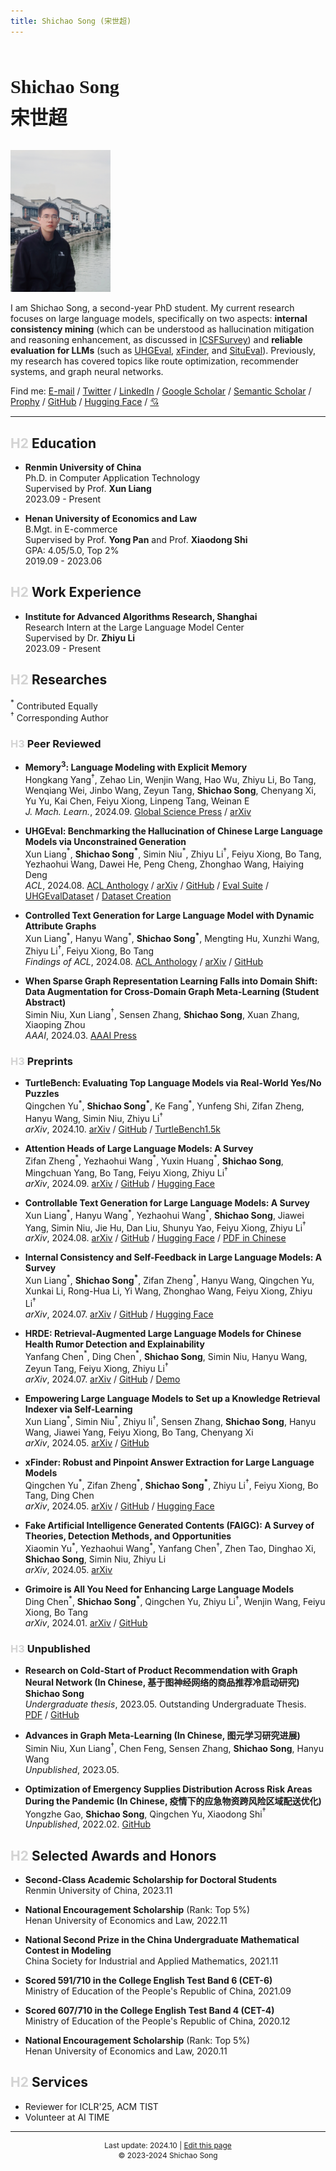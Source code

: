 ```yaml
---
title: Shichao Song (宋世超)
---
```


<br>

<p style="font-family: 'Times New Roman', KaiTi; font-size: 1.8em; line-height: 1.95em">
    <big><strong>Shichao Song</strong></big><br>
    <big><strong>宋世超</strong></big>
</p>

<img src='./assets/avatar.jpg' alt='avatar' width='160px'><br>

<p>
    I am Shichao Song, a second-year PhD student. My current research focuses on large language models, specifically on two aspects: <b>internal consistency mining</b> (which can be understood as hallucination mitigation and reasoning enhancement, as discussed in <a href='https://arxiv.org/abs/2407.14507'>ICSFSurvey</a>) and <b>reliable evaluation for LLMs</b> (such as <a href='https://arxiv.org/abs/2311.15296'>UHGEval</a>, <a href='https://arxiv.org/abs/2405.11874'>xFinder</a>, and <a href='https://github.com/Ki-Seki/SituEval'>SituEval</a>). Previously, my research has covered topics like route optimization, recommender systems, and graph neural networks.
</p>

<p>
    Find me: 
    <a href='mailto:song.shichao@outlook.com'>E-mail</a> /
    <a href='https://twitter.com/Ki_Seki_here'>Twitter</a> /
    <a href='https://www.linkedin.com/in/song-sc/'>LinkedIn</a> /
    <a href='https://scholar.google.com/citations?user=91cfp3wAAAAJ'>Google Scholar</a> /
    <a href='https://www.semanticscholar.org/author/Shichao-Song/2268434524'>Semantic Scholar</a> /
    <a href='https://www.prophy.science/author/100188805/Shichao-Song'>Prophy</a> /
    <a href='https://github.com/Ki-Seki'>GitHub</a> /
    <a href='https://huggingface.co/Ki-Seki'>Hugging Face</a> /
    <a href='https://songsc.atomgit.net/us/'>💘</a>
</p>

------

## <font color="lightgray">H2</font> Education

- **Renmin University of China**  
    Ph.D. in Computer Application Technology  
    Supervised by Prof. **Xun Liang**  
    2023.09 - Present  

- **Henan University of Economics and Law**  
    B.Mgt. in E-commerce  
    Supervised by Prof. **Yong Pan** and Prof. **Xiaodong Shi**  
    GPA: 4.05/5.0, Top 2%  
    2019.09 - 2023.06  

## <font color="lightgray">H2</font> Work Experience

- **Institute for Advanced Algorithms Research, Shanghai**  
    Research Intern at the Large Language Model Center  
    Supervised by Dr. **Zhiyu Li**  
    2023.09 - Present

## <font color="lightgray">H2</font> Researches

$^*$ Contributed Equally  
$^†$ Corresponding Author

### <font color="lightgray">H3</font> Peer Reviewed

- **$\text{Memory}^3$: Language Modeling with Explicit Memory**  
    Hongkang Yang$^†$, Zehao Lin, Wenjin Wang, Hao Wu, Zhiyu Li, Bo Tang, Wenqiang Wei, Jinbo Wang, Zeyun Tang, **Shichao Song**, Chenyang Xi, Yu Yu, Kai Chen, Feiyu Xiong, Linpeng Tang, Weinan E  
    *J. Mach. Learn.*, 2024.09.
    [Global Science Press](https://doi.org/10.4208/jml.240708) /
    [arXiv](https://arxiv.org/abs/2407.01178)

- **UHGEval: Benchmarking the Hallucination of Chinese Large Language Models via Unconstrained Generation**  
    Xun Liang$^*$, **Shichao Song$^*$**, Simin Niu$^*$, Zhiyu Li$^†$, Feiyu Xiong, Bo Tang, Yezhaohui Wang, Dawei He, Peng Cheng, Zhonghao Wang, Haiying Deng  
    *ACL*, 2024.08.
    [ACL Anthology](https://aclanthology.org/2024.acl-long.288/) /
    [arXiv](https://arxiv.org/abs/2311.15296) /
    [GitHub](https://github.com/IAAR-Shanghai/UHGEval) /
    [Eval Suite](https://pypi.org/project/eval-suite/) /
    [UHGEvalDataset](https://huggingface.co/datasets/Ki-Seki/UHGEvalDataset) /
    [Dataset Creation](https://github.com/IAAR-Shanghai/UHGEval-dataset)

- **Controlled Text Generation for Large Language Model with Dynamic Attribute Graphs**  
    Xun Liang$^*$, Hanyu Wang$^*$, **Shichao Song$^*$**, Mengting Hu, Xunzhi Wang, Zhiyu Li$^†$, Feiyu Xiong, Bo Tang  
    *Findings of ACL*, 2024.08.
    [ACL Anthology](https://aclanthology.org/2024.findings-acl.345/) /
    [arXiv](https://arxiv.org/abs/2402.11218) /
    [GitHub](https://github.com/IAAR-Shanghai/DATG)

- **When Sparse Graph Representation Learning Falls into Domain Shift: Data Augmentation for Cross-Domain Graph Meta-Learning (Student Abstract)**  
    Simin Niu, Xun Liang$^†$, Sensen Zhang, **Shichao Song**, Xuan Zhang, Xiaoping Zhou  
    *AAAI*, 2024.03.
    [AAAI Press](https://ojs.aaai.org/index.php/AAAI/article/view/30489)

### <font color="lightgray">H3</font> Preprints

- **TurtleBench: Evaluating Top Language Models via Real-World Yes/No Puzzles**  
    Qingchen Yu$^*$, **Shichao Song$^*$**, Ke Fang$^*$, Yunfeng Shi, Zifan Zheng, Hanyu Wang, Simin Niu, Zhiyu Li$^†$  
    *arXiv*, 2024.10.
    [arXiv](https://arxiv.org/abs/2410.05262) /
    [GitHub](https://github.com/mazzzystar/TurtleBench) /
    [TurtleBench1.5k](https://huggingface.co/datasets/Duguce/TurtleBench1.5k)

- **Attention Heads of Large Language Models: A Survey**  
    Zifan Zheng$^*$, Yezhaohui Wang$^*$, Yuxin Huang$^*$, **Shichao Song**, Mingchuan Yang, Bo Tang, Feiyu Xiong, Zhiyu Li$^†$  
    *arXiv*, 2024.09.
    [arXiv](https://arxiv.org/abs/2409.03752) /
    [GitHub](https://github.com/IAAR-Shanghai/Awesome-Attention-Heads) /
    [Hugging Face](https://huggingface.co/papers/2409.03752)

- **Controllable Text Generation for Large Language Models: A Survey**  
    Xun Liang$^*$, Hanyu Wang$^*$, Yezhaohui Wang$^*$, **Shichao Song**, Jiawei Yang, Simin Niu, Jie Hu, Dan Liu, Shunyu Yao, Feiyu Xiong, Zhiyu Li$^†$  
    *arXiv*, 2024.08.
    [arXiv](https://arxiv.org/abs/2408.12599) /
    [GitHub](https://github.com/IAAR-Shanghai/CTGSurvey) /
    [Hugging Face](https://huggingface.co/papers/2408.12599) /
    [PDF in Chinese](https://github.com/IAAR-Shanghai/CTGSurvey/blob/main/CTG_Survey_Chinese.pdf)

- **Internal Consistency and Self-Feedback in Large Language Models: A Survey**  
    Xun Liang$^*$, **Shichao Song$^*$**, Zifan Zheng$^*$, Hanyu Wang, Qingchen Yu, Xunkai Li, Rong-Hua Li, Yi Wang, Zhonghao Wang, Feiyu Xiong, Zhiyu Li$^†$  
    *arXiv*, 2024.07.
    [arXiv](https://arxiv.org/abs/2407.14507) /
    [GitHub](https://github.com/IAAR-Shanghai/ICSFSurvey) /
    [Hugging Face](https://huggingface.co/papers/2407.14507)

- **HRDE: Retrieval-Augmented Large Language Models for Chinese Health Rumor Detection and Explainability**  
    Yanfang Chen$^*$, Ding Chen$^*$, **Shichao Song**, Simin Niu, Hanyu Wang, Zeyun Tang, Feiyu Xiong, Zhiyu Li$^†$  
    *arXiv*, 2024.07.
    [arXiv](https://arxiv.org/abs/2407.00668) /
    [GitHub](https://github.com/hush-cd/HRDE) /
    [Demo](http://rumors.icu/)

- **Empowering Large Language Models to Set up a Knowledge Retrieval Indexer via Self-Learning**  
    Xun Liang$^*$, Simin Niu$^*$, Zhiyu li$^†$, Sensen Zhang, **Shichao Song**, Hanyu Wang, Jiawei Yang, Feiyu Xiong, Bo Tang, Chenyang Xi  
    *arXiv*, 2024.05.
    [arXiv](https://arxiv.org/abs/2405.16933) /
    [GitHub](https://github.com/IAAR-Shanghai/PGRAG)

- **xFinder: Robust and Pinpoint Answer Extraction for Large Language Models**  
    Qingchen Yu$^*$, Zifan Zheng$^*$, **Shichao Song$^*$**, Zhiyu Li$^†$, Feiyu Xiong, Bo Tang, Ding Chen  
    *arXiv*, 2024.05.
    [arXiv](https://arxiv.org/abs/2405.11874) /
    [GitHub](https://github.com/IAAR-Shanghai/xFinder) /
    [Hugging Face](https://huggingface.co/collections/IAAR-Shanghai/xfinder-664b7b21e94e9a93f25a8412)

- **Fake Artificial Intelligence Generated Contents (FAIGC): A Survey of Theories, Detection Methods, and Opportunities**  
    Xiaomin Yu$^*$, Yezhaohui Wang$^*$, Yanfang Chen$^†$, Zhen Tao, Dinghao Xi, **Shichao Song**, Simin Niu, Zhiyu Li  
    *arXiv*, 2024.05.
    [arXiv](https://arxiv.org/abs/2405.00711)

- **Grimoire is All You Need for Enhancing Large Language Models**  
    Ding Chen$^*$, **Shichao Song$^*$**, Qingchen Yu, Zhiyu Li$^†$, Wenjin Wang, Feiyu Xiong, Bo Tang  
    *arXiv*, 2024.01.
    [arXiv](https://arxiv.org/abs/2401.03385) /
    [GitHub](https://github.com/IAAR-Shanghai/Grimoire)

### <font color="lightgray">H3</font> Unpublished

- **Research on Cold-Start of Product Recommendation with Graph Neural Network (In Chinese, 基于图神经网络的商品推荐冷启动研究)**  
    **Shichao Song**  
    *Undergraduate thesis*, 2023.05. Outstanding Undergraduate Thesis.
    [PDF](./assets/GNNRSThesis.pdf) /
    [GitHub](https://github.com/Ki-Seki/KGCN-pytorch-updated/tree/ugt-only)

- **Advances in Graph Meta-Learning (In Chinese, 图元学习研究进展)**  
    Simin Niu, Xun Liang$^†$, Chen Feng, Sensen Zhang, **Shichao Song**, Hanyu Wang  
    *Unpublished*, 2023.05.

- **Optimization of Emergency Supplies Distribution Across Risk Areas During the Pandemic (In Chinese, 疫情下的应急物资跨风险区域配送优化)**  
    Yongzhe Gao, **Shichao Song**, Qingchen Yu, Xiaodong Shi$^†$  
    *Unpublished*, 2022.02.
    [GitHub](https://github.com/Ki-Seki/MOPSO-for-Distribution)

## <font color="lightgray">H2</font> Selected Awards and Honors

- **Second-Class Academic Scholarship for Doctoral Students**  
    Renmin University of China, 2023.11

- **National Encouragement Scholarship** (Rank: Top 5%)  
    Henan University of Economics and Law, 2022.11

- **National Second Prize in the China Undergraduate Mathematical Contest in Modeling**  
    China Society for Industrial and Applied Mathematics, 2021.11

- **Scored 591/710 in the College English Test Band 6 (CET-6)**  
    Ministry of Education of the People's Republic of China, 2021.09

- **Scored 607/710 in the College English Test Band 4 (CET-4)**  
    Ministry of Education of the People's Republic of China, 2020.12

- **National Encouragement Scholarship** (Rank: Top 5%)  
    Henan University of Economics and Law, 2020.11

## <font color="lightgray">H2</font> Services

- Reviewer for ICLR'25, ACM TIST
- Volunteer at AI TIME

------

<footer style='text-align:center; font-size:0.85em; line-height: 1.35em'>
    Last update: 2024.10 | <a href='https://github.com/Ki-Seki/ki-seki.github.io/edit/master/index.md'>Edit this page</a><br>
    &copy; 2023-2024 Shichao Song
</footer>
<br>
